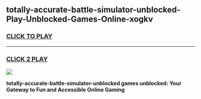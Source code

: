 
## totally-accurate-battle-simulator-unblocked-Play-Unblocked-Games-Online-xogkv
<h3>
<a href="https://premium76.site?title=totally-accurate-battle-simulator-unblocked&ref=25A">CLICK TO PLAY</a></h3>
<hr>

<h3>
<a href="https://premium76.site?title=totally-accurate-battle-simulator-unblocked&ref=25A">CLICK 2 PLAY</a>
  
</h3>

<a href="https://premium76.site?title=totally-accurate-battle-simulator-unblocked&ref=25A"><img src="https://clearcache.store/games.png"></a>


**totally-accurate-battle-simulator-unblocked games unblocked: Your Gateway to Fun and Accessible Online Gaming**
